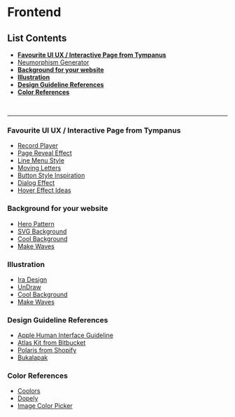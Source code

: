 # Frontend

## List Contents

- **[Favourite UI UX / Interactive Page from Tympanus](#favourite-ui-ux-/-interactive-page-from-tympanus)**
- <a href="https://neumorphism.io/" target="_blank">Neumorphism Generator</a>
- **[Background for your website](#background-for-your-website)**
- **[Illustration](#illustration)**
- **[Design Guideline References](#design-guideline-references)**
- **[Color References](#color-references)**

<br>
<hr>

### Favourite UI UX / Interactive Page from Tympanus

- [Record Player](https://tympanus.net/Development/RecordPlayer/)
- [Page Reveal Effect](https://tympanus.net/Tutorials/PageRevealEffects/)
- [Line Menu Style](https://tympanus.net/Development/LineMenuStyles/)
- [Moving Letters](https://tobiasahlin.com/moving-letters/)
- [Button Style Inspiration](http://tympanus.net/Development/ButtonStylesInspiration/)
- [Dialog Effect](https://tympanus.net/Development/DialogEffects/don.html)
- [Hover Effect Ideas](https://tympanus.net/Development/HoverEffectIdeas/)

### Background for your website

- [Hero Pattern](https://www.heropatterns.com/)
- [SVG Background](https://www.svgbackgrounds.com/)
- [Cool Background](https://coolbackgrounds.io/)
- [Make Waves](https://getwaves.io/)

### Illustration

- [Ira Design](https://iradesign.io/gallery/illustrations/)
- [UnDraw](https://undraw.co/illustrations/)
- [Cool Background](https://coolbackgrounds.io/)
- [Make Waves](https://getwaves.io/)

### Design Guideline References

- [Apple Human Interface Guideline](https://developer.apple.com/design/human-interface-guidelines/)
- [Atlas Kit from Bitbucket](https://atlaskit.atlassian.com/)
- [Polaris from Shopify](https://polaris.shopify.com/)
- [Bukalapak](https://brand.bukalapak.design/)

### Color References

- [Coolors](https://coolors.co/)
- [Dopely](http://dopely.top/)
- [Image Color Picker](https://imagecolorpicker.com/)
